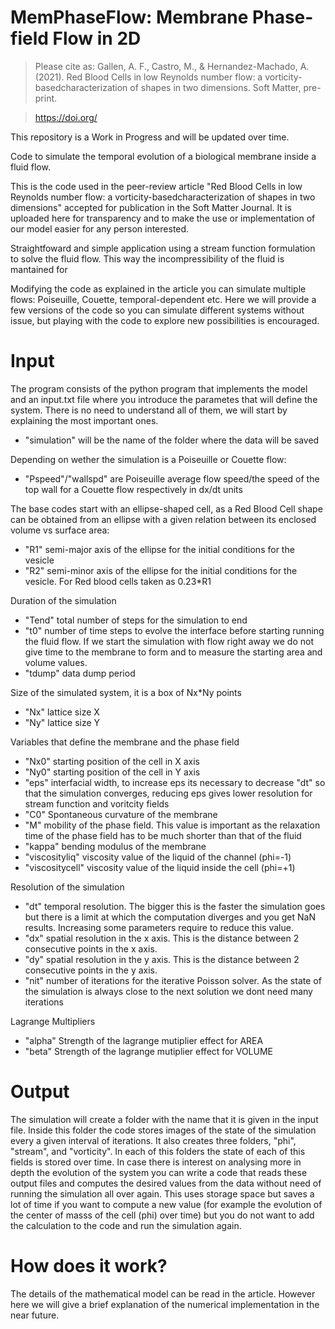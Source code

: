 # MemPhaseFlow: Membrane Phase-field Flow in 2D

 > Please cite as: Gallen, A. F., Castro, M., & Hernandez-Machado, A. (2021). Red Blood Cells in low Reynolds number flow: a vorticity-basedcharacterization of shapes in two dimensions. Soft Matter, pre-print. 
 
 > https://doi.org/

This repository is a Work in Progress and will be updated over time.

Code to simulate the temporal evolution of a biological membrane inside a fluid flow.

This is the code used in the peer-review article "Red Blood Cells in low Reynolds number flow: a vorticity-basedcharacterization of shapes in two dimensions" accepted for publication in the Soft Matter Journal. It is uploaded here for transparency and to make the use or implementation of our model easier for any person interested.

Straightfoward and simple application using a stream function formulation to solve the fluid flow. This way the incompressibility of the fluid is mantained for

Modifying the code as explained in the article you can simulate multiple flows: Poiseuille, Couette, temporal-dependent etc. Here we will provide a few versions of the code so you can simulate different systems without issue, but playing with the code to explore new possibilities is encouraged.

# Input

The program consists of the python program that implements the model and an input.txt file where you introduce the parametes that will define the system.
There is no need to understand all of them, we will start by explaining the most important ones.


* "simulation" will be the name of the folder where the data will be saved 

Depending on wether the simulation is a Poiseuille or Couette flow: 
* "Pspeed"/"wallspd" are Poiseuille average flow speed/the speed of the top wall for a Couette flow respectively in dx/dt units

The base codes start with an ellipse-shaped cell, as a Red Blood Cell shape can be obtained from an ellipse with a given relation between its enclosed volume vs surface area:
* "R1" semi-major axis of the ellipse for the initial conditions for the vesicle
* "R2" semi-minor axis of the ellipse for the initial conditions for the vesicle. For Red blood cells taken as 0.23*R1

Duration of the simulation
* "Tend" total number of steps for the simulation to end
* "t0" number of time steps to evolve the interface before starting running the fluid flow. If we start the simulation with flow right away we do not give time to the membrane to form and to measure the starting area and volume values.
* "tdump" data dump period

Size of the simulated system, it is a box of Nx*Ny points
* "Nx" lattice size X
* "Ny" lattice size Y

Variables that define the membrane and the phase field
* "Nx0" starting position of the cell in X axis
* "Ny0" starting position of the cell in Y axis
* "eps" interfacial width, to increase eps its necessary to decrease "dt" so that the simulation converges, reducing eps gives lower resolution for stream function and voritcity fields
* "C0" Spontaneous curvature of the membrane
* "M" mobility of the phase field. This value is important as the relaxation time of the phase field has to be much shorter than that of the fluid
* "kappa" bending modulus of the membrane
* "viscosityliq" viscosity value of the liquid of the channel (phi=-1)
* "viscositycell" viscosity value of the liquid inside the cell (phi=+1)
 
Resolution of the simulation
* "dt" temporal resolution. The bigger this is the faster the simulation goes but there is a limit at which the computation diverges and you get NaN results. Increasing some parameters require to reduce this value.
* "dx" spatial resolution in the x axis. This is the distance between 2 consecutive points in the x axis.
* "dy" spatial resolution in the y axis. This is the distance between 2 consecutive points in the y axis.
* "nit" number of iterations for the iterative Poisson solver. As the state of the simulation is always close to the next solution we dont need many iterations

Lagrange Multipliers
* "alpha" Strength of the lagrange mutiplier effect for AREA
* "beta" Strength of the lagrange mutiplier effect for VOLUME


# Output

The simulation will create a folder with the name that it is given in the input file. Inside this folder the code stores images of the state of the simulation every a given interval of iterations.
It also creates three folders, "phi", "stream", and "vorticity". In each of this folders the state of each of this fields is stored over time. 
In case there is interest on analysing more in depth the evolution of the system you can write a code that reads these output files and computes the desired values from the data without need of running the simulation all over again. This uses storage space but saves a lot of time if you want to compute a new value (for example the evolution of the center of masss of the cell (phi) over time) but you do not want to add the calculation to the code and run the simulation again.


# How does it work?

The details of the mathematical model can be read in the article. However here we will give a brief explanation of the numerical implementation in the near future.
